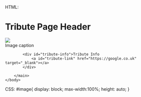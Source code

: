 HTML:
<DOCTYPE html>
    <head>
        <link rel="stylesheet" href="styles.css">
    </head>
    <body>
        <main id="main">
            <h1 id="title">Tribute Page Header</h1>
            <div id="img-div">
                <img id="image" src="https://cdn.freecodecamp.org/testable-projects-fcc/images/tribute-page-main-image.jpg">
                <div id="img-caption">Image caption</div>
                </img>
            </div>

            <div id="tribute-info">Tribute Info
                <a id="tribute-link" href="https://google.co.uk" target="_blank"></a>
            </div>

        </main>
    </body>
</html>



CSS:
#image{
  display: block;
  max-width:100%;
  height: auto;
}
